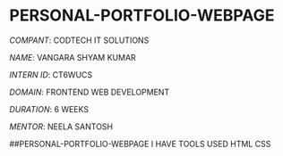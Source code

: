 # PERSONAL-PORTFOLIO-WEBPAGE

*COMPANT*: CODTECH IT SOLUTIONS

*NAME*: VANGARA SHYAM KUMAR

*INTERN ID*: CT6WUCS

*DOMAIN*: FRONTEND WEB DEVELOPMENT

*DURATION*: 6 WEEKS

*MENTOR*: NEELA SANTOSH

##PERSONAL-PORTFOLIO-WEBPAGE I HAVE TOOLS USED HTML CSS
